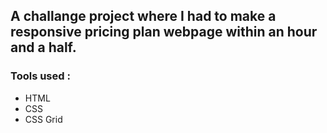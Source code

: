 ## A challange project where I had to make a responsive pricing plan webpage within an hour and a half.

### Tools used : 
- HTML
- CSS
- CSS Grid